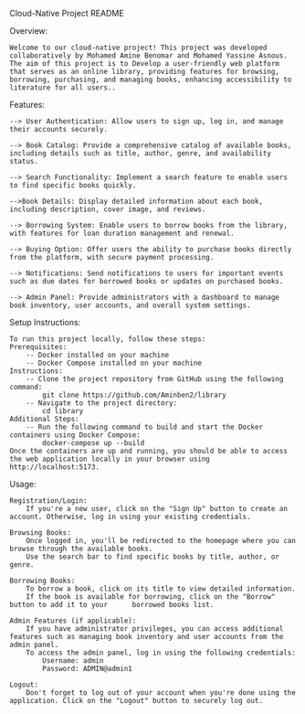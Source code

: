 Cloud-Native Project README

Overview:

    Welcome to our cloud-native project! This project was developed collaboratively by Mohamed Amine Benomar and Mohamed Yassine Asnous. The aim of this project is to Develop a user-friendly web platform that serves as an online library, providing features for browsing, borrowing, purchasing, and managing books, enhancing accessibility to literature for all users..

Features:

    --> User Authentication: Allow users to sign up, log in, and manage their accounts securely.

    --> Book Catalog: Provide a comprehensive catalog of available books, including details such as title, author, genre, and availability status.

    --> Search Functionality: Implement a search feature to enable users to find specific books quickly.

    -->Book Details: Display detailed information about each book, including description, cover image, and reviews.

    --> Borrowing System: Enable users to borrow books from the library, with features for loan duration management and renewal.

    --> Buying Option: Offer users the ability to purchase books directly from the platform, with secure payment processing.

    --> Notifications: Send notifications to users for important events such as due dates for borrowed books or updates on purchased books.

    --> Admin Panel: Provide administrators with a dashboard to manage book inventory, user accounts, and overall system settings.

Setup Instructions:

    To run this project locally, follow these steps:
    Prerequisites:
        -- Docker installed on your machine
        -- Docker Compose installed on your machine
    Instructions:
        -- Clone the project repository from GitHub using the following command:
            git clone https://github.com/Aminben2/library
        -- Navigate to the project directory:
            cd library
    Additional Steps:
        -- Run the following command to build and start the Docker containers using Docker Compose:
            docker-compose up --build
    Once the containers are up and running, you should be able to access the web application locally in your browser using http://localhost:5173.

Usage:

    Registration/Login:
        If you're a new user, click on the "Sign Up" button to create an account. Otherwise, log in using your existing credentials.

    Browsing Books:
        Once logged in, you'll be redirected to the homepage where you can browse through the available books.
        Use the search bar to find specific books by title, author, or genre.

    Borrowing Books:
        To borrow a book, click on its title to view detailed information.
        If the book is available for borrowing, click on the "Borrow" button to add it to your      borrowed books list.  

    Admin Features (if applicable):
        If you have administrator privileges, you can access additional features such as managing book inventory and user accounts from the admin panel.
        To access the admin panel, log in using the following credentials:
            Username: admin
            Password: ADMIN@admin1

    Logout:
        Don't forget to log out of your account when you're done using the application. Click on the "Logout" button to securely log out.